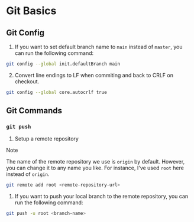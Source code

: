 # Git Basics

## Git Config

1. If you want to set default branch name to `main` instead of `master`, you can run the following command:

```bash
git config --global init.defaultBranch main
```

2. Convert line endings to LF when commiting and back to CRLF on checkout.

```bash
git config --global core.autocrlf true
```

## Git Commands

### `git push`

1. Setup a remote repository

> [!NOTE]
> The name of the remote repository we use is `origin` by default. However, you can change it to any name you like. For instance, I've used `root` here instead of `origin`.

```bash
git remote add root <remote-repository-url>
```

1. If you want to push your local branch to the remote repository, you can run the following command:

```bash
git push -u root <branch-name>
```
